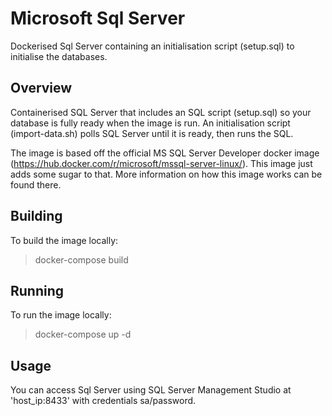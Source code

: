# Microsoft Sql Server

Dockerised Sql Server containing an initialisation script (setup.sql) to initialise the databases.

## Overview
Containerised SQL Server that includes an SQL script (setup.sql) so your database is fully ready when the image is run.
An initialisation script (import-data.sh) polls SQL Server until it is ready, then runs the SQL.

The image is based off the official MS SQL Server Developer docker image (https://hub.docker.com/r/microsoft/mssql-server-linux/).
This image just adds some sugar to that. More information on how this image works can be found there.

## Building
To build the image locally:

>docker-compose build

## Running
To run the image locally:

>docker-compose up -d

## Usage
You can access Sql Server using SQL Server Management Studio at 'host_ip:8433' with credentials sa/password.



